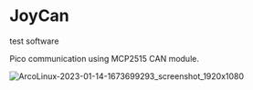 # JoyCan
 test software
 
Pico communication using MCP2515 CAN module.
 
 
 ![ArcoLinux-2023-01-14-1673699293_screenshot_1920x1080](https://user-images.githubusercontent.com/117914269/212471602-89ff7f17-6ee5-4ed3-9b0b-df1c8eb03cee.jpg)
